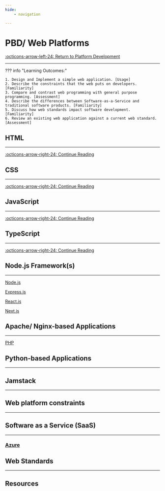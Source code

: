 ```yaml
---
hide:
    - navigation 

---
```

# PBD/ Web Platforms

[:octicons-arrow-left-24: Return to Platform Development](/Knowledge-Notebook/Platform-Development/)

---

??? info "Learning Outcomes:"

    1. Design and Implement a simple web application. [Usage]
    2. Describe the constraints that the web puts on developers. [Familiarity]
    3. Compare and contrast web programming with general purpose programming. [Assessment]
    4. Describe the differences between Software-as-a-Service and traditional software products. [Familiarity]
    5. Discuss how web standards impact software development. [Familiarity]
    6. Review an existing web application against a current web standard. [Assessment]

## HTML

---

[:octicons-arrow-right-24: Continue Reading](Notes/HTML.md)

## CSS

---

[:octicons-arrow-right-24: Continue Reading](Notes/CSS.md)

## JavaScript

---

[:octicons-arrow-right-24: Continue Reading](Notes/JavaScript.md)

## TypeScript

---

[:octicons-arrow-right-24: Continue Reading](Notes/TypeScript.md)

## Node.js Framework(s)

---

[Node.js](Notes/Node)

[Express.js](Notes/Express.md)

[React.js](Notes/React.md)

[Next.js](Notes/Next.md)

## Apache/ Nginx-based Applications

---

[PHP](Notes/PHP.md)

## Python-based Applications

---

## Jamstack

---

## Web platform constraints

---

## Software as a Service (SaaS)

---

### [Azure](Notes/Azure.md)

## Web Standards

---

## Resources
